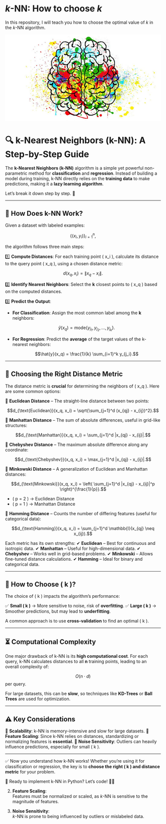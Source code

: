 # $k$-NN: How to choose $k$

In this repository, I will teach you how to choose the optimal value of $k$ in the $k$-NN algorithm. 
<p align="center">
  <img src="https://github.com/VictorFrancheto/K_means-How_to_choose_K/blob/main/k_nn.jpg">
</p>

# 🔍 k-Nearest Neighbors (k-NN): A Step-by-Step Guide

The **k-Nearest Neighbors (k-NN)** algorithm is a simple yet powerful non-parametric method for **classification** and **regression**. Instead of building a model during training, k-NN directly relies on the **training data** to make predictions, making it a **lazy learning algorithm**.

Let’s break it down step by step. 🚀

---

## 📌 How Does k-NN Work?

Given a dataset with labeled examples:

$$\{(x_i, y_i)\}_{i=1}^n,$$

the algorithm follows three main steps:

1️⃣ **Compute Distances**: For each training point \( x_i \), calculate its distance to the query point \( x_q \), using a chosen distance metric:

   $$d(x_q, x_i) = \|x_q - x_i\|.$$  
   
2️⃣ **Identify Nearest Neighbors**: Select the **k** closest points to \( x_q \) based on the computed distances.

3️⃣ **Predict the Output**:
   - **For Classification**: Assign the most common label among the **k** neighbors:
     
     $$\hat{y}(x_q) = \text{mode} \{y_{j_1}, y_{j_2}, \dots, y_{j_k}\}.$$
     
   - **For Regression**: Predict the **average** of the target values of the k-nearest neighbors:
     
     $$\hat{y}(x_q) = \frac{1}{k} \sum_{i=1}^k y_{j_i}.$$  
     
---

## 📏 Choosing the Right Distance Metric

The distance metric is **crucial** for determining the neighbors of \( x_q \). Here are some common options:

🔹 **Euclidean Distance** – The straight-line distance between two points:

   $$d_{\text{Euclidean}}(x_q, x_i) = \sqrt{\sum_{j=1}^d (x_{qj} - x_{ij})^2}.$$  

🔹 **Manhattan Distance** – The sum of absolute differences, useful in grid-like structures:

   $$d_{\text{Manhattan}}(x_q, x_i) = \sum_{j=1}^d |x_{qj} - x_{ij}|.$$  

🔹 **Chebyshev Distance** – The maximum absolute difference along any coordinate:

   $$d_{\text{Chebyshev}}(x_q, x_i) = \max_{j=1}^d |x_{qj} - x_{ij}|.$$  

🔹 **Minkowski Distance** – A generalization of Euclidean and Manhattan distances:

   $$d_{\text{Minkowski}}(x_q, x_i) = \left( \sum_{j=1}^d |x_{qj} - x_{ij}|^p \right)^{\frac{1}{p}}.$$  
   
   - \( p = 2 \) → Euclidean Distance
   - \( p = 1 \) → Manhattan Distance

🔹 **Hamming Distance** – Counts the number of differing features (useful for categorical data):

   $$d_{\text{Hamming}}(x_q, x_i) = \sum_{j=1}^d \mathbb{I}(x_{qj} \neq x_{ij}).$$

Each metric has its own strengths:
✔ **Euclidean** – Best for continuous and isotropic data.
✔ **Manhattan** – Useful for high-dimensional data.
✔ **Chebyshev** – Works well in grid-based problems.
✔ **Minkowski** – Allows fine-tuned distance calculations.
✔ **Hamming** – Ideal for binary and categorical data.

---

## 🔬 How to Choose \( k \)?

The choice of \( k \) impacts the algorithm’s performance:

✅ **Small \( k \)** → More sensitive to noise, risk of **overfitting**.
✅ **Large \( k \)** → Smoother predictions, but may lead to **underfitting**.

A common approach is to use **cross-validation** to find an optimal \( k \).

---

## ⏳ Computational Complexity

One major drawback of k-NN is its **high computational cost**. For each query, k-NN calculates distances to all **n** training points, leading to an overall complexity of:

   $$O(n \cdot d)$$ per query.

For large datasets, this can be **slow**, so techniques like **KD-Trees** or **Ball Trees** are used for optimization.

---

## ⚠️ Key Considerations

📌 **Scalability**: k-NN is memory-intensive and slow for large datasets.
📌 **Feature Scaling**: Since k-NN relies on distances, standardizing or normalizing features is **essential**.
📌 **Noise Sensitivity**: Outliers can heavily influence predictions, especially for small \( k \).

---

✅ Now you understand how k-NN works! Whether you’re using it for classification or regression, the key is to **choose the right \( k \) and distance metric** for your problem.

🚀 Ready to implement k-NN in Python? Let’s code! 🧑‍💻
   
2. **Feature Scaling**:  
   Features must be normalized or scaled, as $k$-NN is sensitive to the magnitude of features.

3. **Noise Sensitivity**:  
   $k$-NN is prone to being influenced by outliers or mislabeled data.
